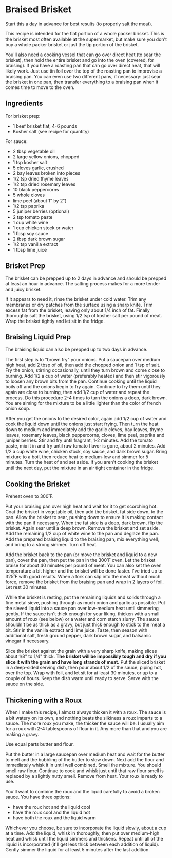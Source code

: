 # Braised Brisket

Start this a day in advance for best results (to properly salt the meat).

This recipe is intended for the flat portion of a whole packer brisket. This 
is the brisket most often available at the supermarket, but make sure you don't 
buy a whole packer brisket or just the tip portion of the brisket.

You'll also need a cooking vessel that can go over direct heat (to sear the
brisket), then hold the entire brisket and go into the oven (covered, for 
braising). If you have a roasting pan that can go over direct heat, that will
likely work. Just use tin foil over the top of the roasting pan to improvise
a braising pan. You can even use two different pans, if necessary: just sear
the brisket in one pan, then transfer everything to a braising pan when it
comes time to move to the oven.

## Ingredients

For brisket prep:

* 1 beef brisket flat, 4-6 pounds
* Kosher salt (see recipe for quantity)

For sauce:

* 2 tbsp vegetable oil
* 2 large yellow onions, chopped
* 1 tsp kosher salt
* 5 cloves garlic, crushed
* 2 bay leaves broken into pieces
* 1/2 tsp dried thyme leaves
* 1/2 tsp dried rosemary leaves
* 10 black peppercorns
* 5 whole cloves
* lime peel (about 1" by 2")
* 1/2 tsp paprika
* 5 juniper berries (optional)
* 2 tsp tomato paste
* 1 cup white wine
* 1 cup chicken stock or water
* 1 tbsp soy sauce
* 2 tbsp dark brown sugar
* 1/2 tsp vanilla extract
* 1 tbsp lime juice

## Brisket Prep

The brisket can be prepped up to 2 days in advance and should be prepped
at least an hour in advance. The salting process makes for a more tender
and juicy brisket.

If it appears to need it, rinse the brisket under cold water. Trim any membranes 
or dry patches from the surface using a sharp knife. Trim excess fat from the 
brisket, leaving only about 1/4 inch of fat. Finally thoroughly salt the brisket, 
using 1/2 tsp of kosher salt per pound of meat. Wrap the brisket tightly and let 
sit in the fridge.

## Braising Liquid Prep

The braising liquid can also be prepped up to two days in advance.

The first step is to "brown fry" your onions. Put a saucepan over medium high 
heat, add 2 tbsp of oil, then add the chopped onion and 1 tsp of salt. Fry the 
onion, stirring occasionally, until they turn brown and come close to burning. 
Add 1/2 a cup of water (preferably heated) and then stir vigorously to loosen
any brown bits from the pan. Continue cooking until the liquid boils off and
the onions begin to fry again. Continue to fry them until they again are close
to burning, then add 1/2 cup of water and repeat the process. Do this procedure 
2-4 times to turn the onions a deep, dark brown. You are aiming for the mixture 
to be a little lighter than the color of french onion soup.

After you get the onions to the desired color, again add 1/2 cup of water and 
cook the liquid down until the onions just start frying. Then turn the heat down 
to medium and immediately add the garlic cloves, bay leaves, thyme leaves, 
rosemary leaves, black peppercorns, cloves, lime peel, paprika and juniper 
berries. Stir and fry until fragrant, 1-2 minutes. Add the tomato paste, mix it
in and fry until raw tomato flavor is gone, about 2 minutes. Add 1/2 a cup white 
wine, chicken stock, soy sauce, and dark brown sugar. Bring mixture to a boil, 
then reduce heat to medium-low and simmer for 5 minutes. Turn the heat of and set 
aside. If you aren't cooking the brisket until the next day, put the mixture in 
an air tight container in the fridge.

## Cooking the Brisket

Preheat oven to 300˚F.

Put your braising pan over high heat and wait for it to get scorching hot. Coat 
the brisket in vegetable oil, then add the brisket, fat side down, to the pan. 
Allow the brisket to sear, pushing down to ensure it is making contact with the 
pan if necessary. When the fat side is a deep, dark brown, flip the brisket. 
Again sear until a deep brown. Remove the brisket and set aside. Add the remaining 
1/2 cup of white wine to the pan and deglaze the pan. Add the prepared braising
liquid to the braising pan, mix everything well, and bring to a strong simmer.
Turn off heat.

Add the brisket back to the pan (or move the brisket and liquid to a new pan), 
cover the pan, then put the pan in the 300˚F oven. Let the brisket braise for
about 40 minutes per pound of meat. You can also set the oven temperature a bit 
higher and the brisket will be done faster. I've tried up to 325˚F with good 
results. When a fork can slip into the meat without much force, remove the brisket 
from the braising pan and wrap in 2 layers of foil. Let rest 30 minutes. 

While the brisket is resting, put the remaining liquids and solids through a fine 
metal sieve, pushing through as much onion and garlic as possible. Put the sieved 
liquid into a sauce pan over low-medium heat until simmering gently. If the sauce 
isn't thick enough for your liking, thicken with a small amount of roux (see below)
or a water and corn starch slurry. The sauce shouldn't be as thick as a gravy, but
just thick enough to stick to the meat a bit. Stir in the vanilla extract and lime
juice. Taste, then season with additional salt, fresh ground pepper, dark brown 
sugar, and balsamic vinegar if necessary.

Slice the brisket against the grain with a very sharp knife, making slices about 
1/8" to 1/4" thick. **The brisket will be impossibly tough and dry if you slice it 
with the grain and have long strands of meat.** Put the sliced brisket in a 
deep-sided serving dish, then pour about 1/2 of the sauce, piping hot, over 
the top. Wrap with foil, and let sit for at least 30 minutes, or up to a couple of 
hours. Keep the dish warm until ready to serve. Serve with the sauce on the side.

## Thickening with a Roux

When I make this recipe, I almost always thicken it with a roux. The sauce is a bit
watery on its own, and nothing beats the silkiness a roux imparts to a sauce. The 
more roux you make, the thicker the sauce will be. I usually aim for a roux with 
2-4 tablespoons of flour in it. Any more than that and you are making a gravy.

Use equal parts butter and flour.

Put the butter in a large saucepan over medium heat and wait for the butter to
melt and the bubbling of the butter to slow down. Next add the flour and
immediately whisk it in until well combined. Smell the mixture. You should
smell raw flour. Continue to cook and whisk just until that raw flour smell
is replaced by a slightly nutty smell. Remove from heat. Your roux is ready
to use.

You'll want to combine the roux and the liquid carefully to avoid a broken
sauce. You have three options:

* have the roux hot and the liquid cool
* have the roux cool and the liquid hot
* have both the roux and the liquid warm

Whichever you choose, be sure to incorporate the liquid slowly, about a cup
at a time. Add the liquid, whisk in thoroughly, then put over medium-high
heat and whisk until the liquid simmers and thickens. Repeat until all of
the liquid is incorporated (it'll get less thick between each addition of
liquid). Gently simmer the liquid for at least 5 minutes after the last 
addition.
